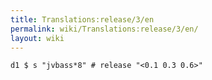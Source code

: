 ```yaml
---
title: Translations:release/3/en
permalink: wiki/Translations:release/3/en/
layout: wiki
---
```


    d1 $ s "jvbass*8" # release "<0.1 0.3 0.6>"
